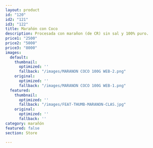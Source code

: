 ```yaml
---
layout: product
id: "120"
id2: "121"
id3: "122"
title: Marañón con Coco
description: Procesada con marañon (de CR) sin sal y 100% puro.
price1: "2500"
price2: "5000"
price3: "8000"
images:
  default:
    thumbnail:
      optimized: ''
      fallback: "/images/MARANON COCO 100G WEB-2.png"
    original:
      optimized: ''
      fallback: "/images/MARANON COCO 100G WEB-1.png"
  featured:
    thumbnail:
      optimized: ''
      fallback: "/images/FEAT-THUMB-MARANON-CLAS.jpg"
    original:
      optimized: ''
      fallback: ''
category: marañón
featured: false
section: Store

---
```

